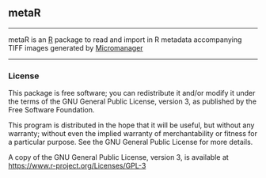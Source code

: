 ## metaR


---

metaR is an [R](https://www.r-project.org) package to read and import in R metadata accompanying TIFF images generated by [Micromanager](https://micro-manager.org) 

---
### License

This package is free software; you can redistribute it and/or modify it
under the terms of the GNU General Public License, version 3, as
published by the Free Software Foundation.

This program is distributed in the hope that it will be useful, but
without any warranty; without even the implied warranty of
merchantability or fitness for a particular purpose.  See the GNU
General Public License for more details.

A copy of the GNU General Public License, version 3, is available at
<https://www.r-project.org/Licenses/GPL-3>
